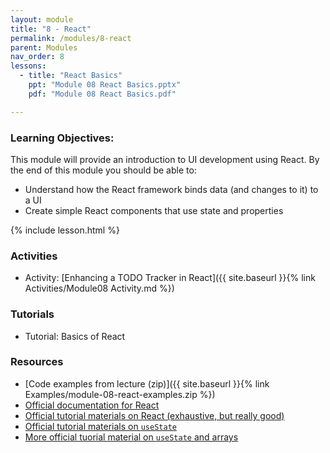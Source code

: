 ```yaml
---
layout: module
title: "8 - React"
permalink: /modules/8-react
parent: Modules
nav_order: 8
lessons: 
  - title: "React Basics"
    ppt: "Module 08 React Basics.pptx"
    pdf: "Module 08 React Basics.pdf"

---
```

### Learning Objectives:
This module will provide an introduction to UI development using React. By the end of this module you should be able to:
 * Understand how the React framework binds data (and changes to it) to a UI
 * Create simple React components that use state and properties
  
{% include lesson.html %}

### Activities
* Activity: [Enhancing a TODO Tracker in React]({{ site.baseurl }}{% link Activities/Module08 Activity.md %})

### Tutorials
* Tutorial: Basics of React

### Resources
* [Code examples from lecture (zip)]({{ site.baseurl }}{% link Examples/module-08-react-examples.zip %})
* [Official documentation for React](https://reactjs.org)
* [Official tutorial materials on React (exhaustive, but really good)](https://react.dev/learn)
* [Official tutorial materials on `useState`](https://react.dev/learn/updating-objects-in-state)
* [More official tuorial material on `useState` and arrays](https://react.dev/learn/updating-arrays-in-state)